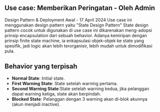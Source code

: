 ## Use case: Memberikan Peringatan - Oleh Admin
Design Pattern & Deployment Awal - 17 April 2024
Use case ini menggunakan design pattern yaitu "State Design Pattern"
State design pattern cocok untuk digunakan di use case ini dikarenakan meng-adopsi prinsip encapsulation dari sebuah behavior.
Adanya kemiripan dengan prinsip finite state machine, ia enkapsulasi objek-objek ke state yang spesifik, jadi logic akan lebih terorganisir, lebih mudah untuk dimodifikasi pula.
## Behavior yang terpisah
- **Normal State**: Initial state.
- **First Warning State**: State setelah warning pertama.
- **Second Warning State**:State setelah warning kedua, jika pelanggan dapat warning ketiga, state akan berpindah.
- **Blocked State**: Pelanggan dengan 3 warning akan di-blok akunnya (akun menjadi inactive).


